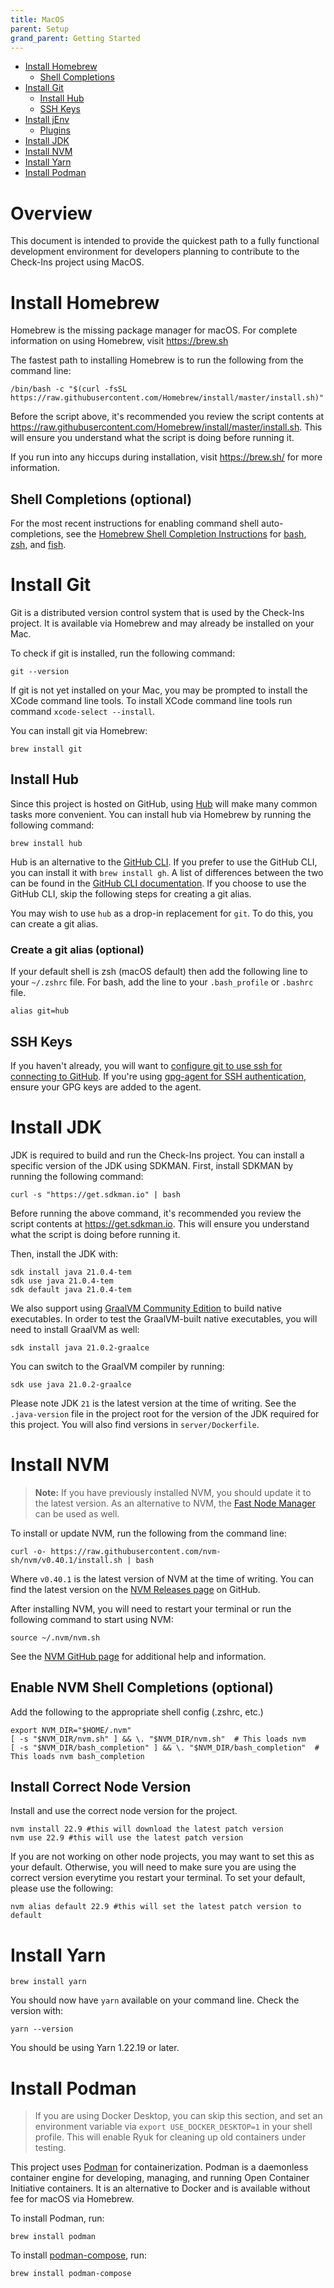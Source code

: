 ```yaml
---
title: MacOS
parent: Setup
grand_parent: Getting Started
---
```


<!-- TOC -->

- [Install Homebrew](#install-homebrew)
  - [Shell Completions](#shell-completions)
- [Install Git](#install-git)
  - [Install Hub](#install-hub)
  - [SSH Keys](#ssh-keys)
- [Install jEnv](#install-jenv)
  - [Plugins](#plugins)
- [Install JDK](#install-jdk)
- [Install NVM](#install-nvm)
- [Install Yarn](#install-yarn)
- [Install Podman](#install-podman)

<!-- /TOC -->

# Overview

This document is intended to provide the quickest path to a fully functional
development environment for developers planning to contribute to the Check-Ins
project using MacOS.

# Install Homebrew

Homebrew is the missing package manager for macOS. For complete information on using Homebrew, visit https://brew.sh

The fastest path to installing Homebrew is to run the following from the command line:

```shell
/bin/bash -c "$(curl -fsSL https://raw.githubusercontent.com/Homebrew/install/master/install.sh)"
```

Before the script above, it's recommended you review the script contents at https://raw.githubusercontent.com/Homebrew/install/master/install.sh. This will ensure you understand what the script is doing before running it.

If you run into any hiccups during installation, visit https://brew.sh/ for more information.

## Shell Completions (optional)

For the most recent instructions for enabling command shell auto-completions,
see the [Homebrew Shell Completion Instructions](https://github.com/Homebrew/brew/blob/master/docs/Shell-Completion.md)
for [bash](https://github.com/Homebrew/brew/blob/master/docs/Shell-Completion.md#configuring-completions-in-bash),
[zsh](https://github.com/Homebrew/brew/blob/master/docs/Shell-Completion.md#configuring-completions-in-zsh), and
[fish](https://github.com/Homebrew/brew/blob/master/docs/Shell-Completion.md#configuring-completions-in-fish).

# Install Git

Git is a distributed version control system that is used by the Check-Ins project. It is available via Homebrew and may already be installed on your Mac.

To check if git is installed, run the following command:

```shell
git --version
```

If git is not yet installed on your Mac, you may be prompted to install the XCode command line tools. To install XCode command line tools run command `xcode-select --install`.

You can install git via Homebrew:

```shell
brew install git
```

## Install Hub

Since this project is hosted on GitHub, using [Hub](https://github.com/github/hub) will make many common tasks more convenient. You can install hub via Homebrew by running the following command:

```shell
brew install hub
```

Hub is an alternative to the [GitHub CLI](https://cli.github.com/). If you prefer to use the GitHub CLI, you can install it with `brew install gh`. A list of differences between the two can be found in the [GitHub CLI documentation](https://github.com/cli/cli/blob/trunk/docs/gh-vs-hub.md). If you choose to use the GitHub CLI, skip the following steps for creating a git alias.

You may wish to use `hub` as a drop-in replacement for `git`. To do this, you can create a git alias.

### Create a git alias (optional)

If your default shell is zsh (macOS default) then add the following line to your `~/.zshrc` file. For bash, add the line to
your `.bash_profile` or `.bashrc` file.

```shell
alias git=hub
```

## SSH Keys

If you haven't already, you will want to [configure git to use ssh for connecting to GitHub](https://docs.github.com/en/free-pro-team@latest/github/authenticating-to-github/connecting-to-github-with-ssh). If you're using [gpg-agent for SSH authentication](https://blogs.gentoo.org/mgorny/2018/05/12/on-openpgp-gnupg-key-management/), ensure your GPG keys are added to the agent.

# Install JDK

JDK is required to build and run the Check-Ins project. You can install a specific version of the JDK using SDKMAN. First, install SDKMAN by running the following command:

```shell
curl -s "https://get.sdkman.io" | bash
```

Before running the above command, it's recommended you review the script contents at https://get.sdkman.io. This will ensure you understand what the script is doing before running it.

Then, install the JDK with:

```shell
sdk install java 21.0.4-tem
sdk use java 21.0.4-tem
sdk default java 21.0.4-tem
```

We also support using [GraalVM Community Edition](https://github.com/oracle/graal/) to build native executables. In order to test the GraalVM-built native executables, you will need to install GraalVM as well:

```shell
sdk install java 21.0.2-graalce
```

You can switch to the GraalVM compiler by running:

```shell
sdk use java 21.0.2-graalce
```

Please note JDK `21` is the latest version at the time of writing. See the `.java-version` file in the project root for the version of the JDK required for this project. You will also find versions in `server/Dockerfile`.

# Install NVM

> **Note:** If you have previously installed NVM, you should update it to the latest version. As an alternative to NVM, the [Fast Node Manager](https://github.com/Schniz/fnm) can be used as well.

To install or update NVM, run the following from the command line:

```shell
curl -o- https://raw.githubusercontent.com/nvm-sh/nvm/v0.40.1/install.sh | bash
```

Where `v0.40.1` is the latest version of NVM at the time of writing. You can find the latest version on the [NVM Releases page](https://github.com/nvm-sh/nvm/releases) on GitHub.

After installing NVM, you will need to restart your terminal or run the following command to start using NVM:

```shell
source ~/.nvm/nvm.sh
```

See the [NVM GitHub page](github.com/nvm-sh/nvm/) for additional help and information.

## Enable NVM Shell Completions (optional)

Add the following to the appropriate shell config (.zshrc, etc.)

```shell
export NVM_DIR="$HOME/.nvm"
[ -s "$NVM_DIR/nvm.sh" ] && \. "$NVM_DIR/nvm.sh"  # This loads nvm
[ -s "$NVM_DIR/bash_completion" ] && \. "$NVM_DIR/bash_completion"  # This loads nvm bash_completion
```

## Install Correct Node Version

Install and use the correct node version for the project.

```shell
nvm install 22.9 #this will download the latest patch version
nvm use 22.9 #this will use the latest patch version
```

If you are not working on other node projects, you may want to set this as your default. Otherwise, you will need to make sure you are using the correct version everytime you restart your terminal.
To set your default, please use the following:

```shell
nvm alias default 22.9 #this will set the latest patch version to default
```

# Install Yarn

```shell
brew install yarn
```

You should now have `yarn` available on your command line. Check the version with:

```shell
yarn --version
```

You should be using Yarn 1.22.19 or later.

# Install Podman

> If you are using Docker Desktop, you can skip this section, and set an environment variable via `export USE_DOCKER_DESKTOP=1` in your shell profile.
> This will enable Ryuk for cleaning up old containers under testing.

This project uses [Podman](https://podman.io/) for containerization. Podman is a daemonless container engine for developing, managing, and running Open Container Initiative containers. It is an alternative to Docker and is available without fee for macOS via Homebrew.

To install Podman, run:

```shell
brew install podman
```

To install [podman-compose](https://github.com/containers/podman-compose), run:

```shell
brew install podman-compose
```
